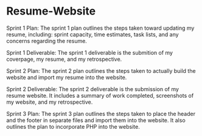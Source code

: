 # Resume-Website
Sprint 1 Plan:
  The sprint 1 plan outlines the steps taken toward updating my resume, including: sprint capacity, time estimates, task lists, and any concerns regarding the resume.
  
Sprint 1 Deliverable:
  The sprint 1 deliverable is the submition of my coverpage, my resume, and my retrospective.
 
Sprint 2 Plan:
  The sprint 2 plan outlines the steps taken to actually build the website and import my resume into the website.
  
Sprint 2 Deliverable:
  The sprint 2 deliverable is the submission of my resume website. It includes a summary of work completed, screenshots of my website, and my retrospective.
  
Sprint 3 Plan:
  The sprint 3 plan outlines the steps taken to place the header and the footer in separate files and import them into the website. It also outlines the plan to incorporate PHP into the website.
  
